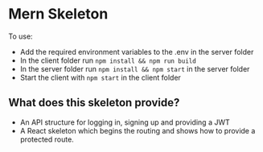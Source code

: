 # Mern Skeleton

To use:

- Add the required environment variables to the .env in the server folder
- In the client folder run `npm install && npm run build`
- In the server folder run `npm install && npm start` in the server folder
- Start the client with `npm start` in the client folder

## What does this skeleton provide?

- An API structure for logging in, signing up and providing a JWT
- A React skeleton which begins the routing and shows how to provide a protected route.